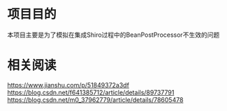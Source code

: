 # 项目目的
本项目主要是为了模拟在集成Shiro过程中的BeanPostProcessor不生效的问题

# 相关阅读
https://www.jianshu.com/p/51849372a3df
https://blog.csdn.net/f641385712/article/details/89737791
https://blog.csdn.net/m0_37962779/article/details/78605478